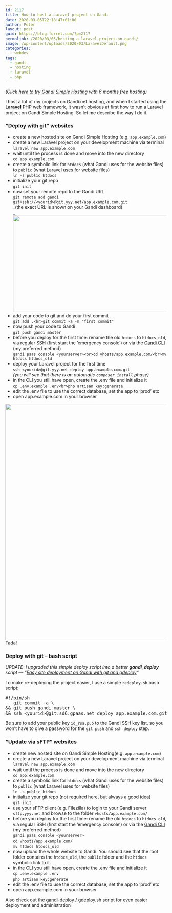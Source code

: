 ```yaml
---
id: 2117
title: How to host a Laravel project on Gandi
date: 2020-03-05T22:18:47+01:00
author: Peter
layout: post
guid: https://blog.forret.com/?p=2117
permalink: /2020/03/05/hosting-a-laravel-project-on-gandi/
image: /wp-content/uploads/2020/03/LaravelDefault.png
categories:
  - webdev
tags:
  - gandi
  - hosting
  - laravel
  - php
---
```

<p class="has-text-align-center">
  <em>(Click <a href="https://gandi.link/f/4a9c1f95">here to try Gandi Simple Hosting</a> with 6 months free hosting)</em>
</p>

I host a lot of my projects on Gandi.net hosting, and when I started using the [**Laravel**](https://laravel.com) PHP web framework, it wasn&#8217;t obvious at first how to run a Laravel project on Gandi Simple Hosting. So let me describe the way I do it.

<!--more-->

### &#8220;Deploy with git&#8221; websites

  * create a new hosted site on Gandi Simple Hosting (e.g. `app.example.com`)
  * create a new Laravel project on your development machine via terminal  
    `laravel new app.example.com`
  * wait until the process is done and move into the new directory  
    `cd app.example.com`
  * create a symbolic link for `htdocs` (what Gandi uses for the website files) to `public` (what Laravel uses for website files)  
    `ln -s public htdocs`
  * initialize your git repo  
    `git init`
  * now set your remote repo to the Gandi URL  
    `git remote add gandi git+ssh://<yourid>@git.yyy.net/app.example.com.git`  
    _(the exact URL is shown on your Gandi dashboard)  
_<img  width="1008" height="301" class="wp-image-2119" style="width: 500px;" src="https://blog.forret.com/wp-content/uploads/2020/03/gandi_site.png" alt="" srcset="https://blog.forret.com/wp-content/uploads/2020/03/gandi_site.png 1008w, https://blog.forret.com/wp-content/uploads/2020/03/gandi_site-300x90.png 300w, https://blog.forret.com/wp-content/uploads/2020/03/gandi_site-768x229.png 768w" sizes="(max-width: 1008px) 100vw, 1008px" /> 
  * add your code to git and do your first commit  
    `git add .<br>git commit -a -m "first commit"`
  * now push your code to Gandi  
    `git push gandi master`
  * before you deploy for the first time: rename the old `htdocs` to `htdocs_old`, via regular SSH (first start the &#8217;emergency console&#8217;) or via the [Gandi CLI](https://cli.gandi.net/) (my preferred method)  
    `gandi paas console <yourserver><br>cd vhosts/app.example.com/<br>mv htdocs htdocs_old`
  * deploy your Laravel project for the first time  
    `ssh <yourid>@git.yyy.net deploy app.example.com.git`  
    _(you will see that there is an automatic `composer install` phase)_
  * in the CLI you still have open, create the .env file and initialize it  
    `cp .env.example .env<br>php artisan key:generate` 
  * edit the .env file to use the correct database, set the app to &#8216;prod&#8217; etc
  * open app.example.com in your browser<figure class="wp-block-image size-full">

<img  width="950" height="735" src="https://blog.forret.com/wp-content/uploads/2020/03/LaravelDefault.png" alt="" class="wp-image-2118" srcset="https://blog.forret.com/wp-content/uploads/2020/03/LaravelDefault.png 950w, https://blog.forret.com/wp-content/uploads/2020/03/LaravelDefault-300x232.png 300w, https://blog.forret.com/wp-content/uploads/2020/03/LaravelDefault-768x594.png 768w" sizes="(max-width: 950px) 100vw, 950px" />  Tada!   

### Deploy with git &#8211; bash script

_UPDATE: I upgraded this simple deploy script into a better **gandi_deploy** script &#8212; &#8220;[Easy site deployment on Gandi with git and gdeploy](https://blog.forret.com/2020/04/06/easy-site-deployment-on-gandi/)&#8220;_

To make re-deploying the project easier, I use a simple `redeploy.sh` bash script:

<pre class="wp-block-preformatted">#!/bin/sh
   git commit -a \
&& git push gandi master \
&& ssh &lt;yourid&gt;@git.sd6.gpaas.net deploy app.example.com.git</pre>

Be sure to add your public key `id_rsa.pub` to the Gandi SSH key list, so you won&#8217;t have to give a password for the `git push` and `ssh deploy` step.

### &#8220;Update via sFTP&#8221; websites

  * create new hosted site on Gandi Simple Hosting(e.g. `app.example.com`)
  * create a new Laravel project on your development machine via terminal  
    `laravel new app.example.com`
  * wait until the process is done and move into the new directory  
    `cd app.example.com`
  * create a symbolic link for `htdocs` (what Gandi uses for the website files) to `public` (what Laravel uses for website files)  
    `ln -s public htdocs`
  * initialize your git repo (not required here, but always a good idea)  
    `git init`
  * use your sFTP client (e.g. Filezilla) to login to your Gandi server `sftp.yyy.net` and browse to the folder `vhosts/app.example.com/`
  * before you deploy for the first time: rename the old `htdocs` to `htdocs_old`, via regular SSH (first start the &#8217;emergency console&#8217;) or via the [Gandi CLI](https://cli.gandi.net/) (my preferred method)  
    `gandi paas console <yourserver>`  
    `cd vhosts/app.example.com/`  
    `mv htdocs htdocs_old`
  * now upload the whole website to Gandi. You should see that the root folder contains the `htdocs_old`, the `public` folder and the `htdocs` symbolic link to it.
  * in the CLI you still have open, create the .env file and initialize it  
    `cp .env.example .env`  
    `php artisan key:generate` 
  * edit the .env file to use the correct database, set the app to &#8216;prod&#8217; etc
  * open app.example.com in your browser

Also check out the [gandi-deploy / gdeploy.sh](https://blog.forret.com/2020/04/06/easy-site-deployment-on-gandi/) script for even easier deployment and administration